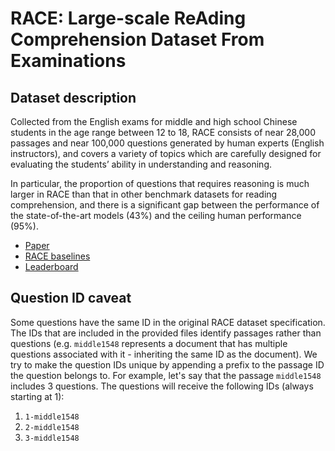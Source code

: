 # RACE: Large-scale ReAding Comprehension Dataset From Examinations


Dataset description
-------------------

Collected from the English exams for middle and high school Chinese students
in the age range between 12 to 18, RACE consists of near 28,000 passages and
near 100,000 questions generated by human experts (English instructors), and
covers a variety of topics which are carefully designed for evaluating the
students’ ability in understanding and reasoning.

In particular, the proportion of questions that requires reasoning is much
larger in RACE than that in other benchmark datasets for reading
comprehension, and there is a significant gap between the performance of the
state-of-the-art models (43%) and the ceiling human performance (95%).


* [Paper](https://arxiv.org/pdf/1704.04683.pdf)
* [RACE baselines](https://github.com/qizhex/RACE_AR_baselines)
* [Leaderboard](http://www.qizhexie.com/data/RACE_leaderboard)


Question ID caveat
------------------

Some questions have the same ID in the original RACE dataset specification.
The IDs that are included in the provided files identify passages rather
than questions (e.g. `middle1548` represents a document that has
multiple questions associated with it - inheriting the same ID as the
document). We try to make the question IDs unique by appending a prefix
to the passage ID the question belongs to. For example, let's say that
the passage `middle1548` includes 3 questions. The questions will receive the
following IDs (always starting at 1):

1. `1-middle1548`
2. `2-middle1548`
3. `3-middle1548`
